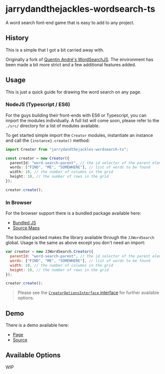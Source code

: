 # jarrydandthejackles-wordsearch-ts

A word search font-end game that is easy to add to any project.

## History

This is a simple that I got a bit carried away with. 

Originally a fork of [Quentin André's WordSearchJS](https://github.com/QuentinAndre/WordSearchJS). 
The environment has been made a bit more strict and a few additional features added. 

## Usage

This is just a quick guide for drawing the word search on any page. 

### NodeJS (Typescript / ES6)

For the guys building their front-ends with ES6 or Typescript, you can import the modules individually. A full list will come soon, please refer to the `./src/` directory for a list of modules available. 

To get started simple import the `Creator` modules, instantiate an instance and call the `{instance}.create()` method: 

```ts
import Creator from "jarrydandthejackles-wordsearch-ts";

const creator = new Creator({
  parentId: "word-search-parent", // the id selector of the parent element 
  words: ["FIND", "ME", "SOMEWHERE"], // list of words to be found
  width: 10, // the number of columns in the grid
  height: 10, // the number of rows in the grid
});

creator.create();
```

### In Browser

For the browser support there is a bundled package available here: 
- [Bundled JS](./dist/wordsearch.bundle.js)
- [Source Maps](./dist/wordsearch.bundle.js.map)

The bundled packed makes the library available through the `JJWordSearch` global. Usage is the same as above except you don't need an import: 

```js
var creator = new JJWordSearch.Creator({
  parentId: "word-search-parent", // the id selector of the parent element 
  words: ["FIND", "ME", "SOMEWHERE"], // list of words to be found
  width: 10, // the number of columns in the grid
  height: 10, // the number of rows in the grid
});

creator.create();
```

> Please see the [`CreatorOptionsInterface` interface](./src/creator.d.ts) for further available options.

## Demo

There is a demo available here: 
- [Page](./dist/index.html)
- [Source](./src/app.ts)

## Available Options

WIP
